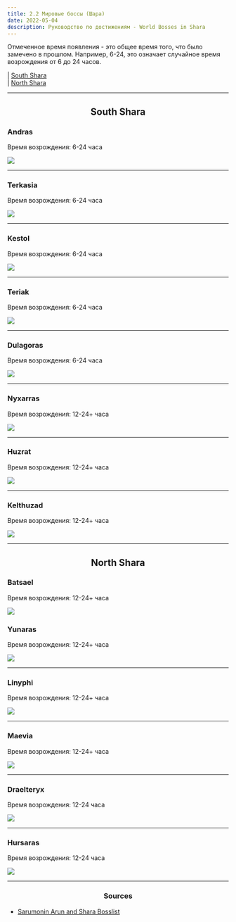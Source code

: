 ```yaml
---
title: 2.2 Мировые боссы (Шара)
date: 2022-05-04         
description: Руководство по достижениям - World Bosses in Shara
---
```


Отмеченное время появления - это общее время того, что было замечено в прошлом. Например, 6-24, это означает случайное время возрождения от 6 до 24 часов.<br>

| [South Shara](#south-shara) <br>
| [North Shara](#north-shara)

<hr/>

<center>

## South Shara

</center>


### Andras
Время возрождения: 6-24 часа

![](https://i.imgur.com/w8MJbRi.png)

<hr/>

### Terkasia
Время возрождения: 6-24 часа

![](https://i.imgur.com/z1lOGgX.png)

<hr/>

### Kestol
Время возрождения: 6-24 часа

![](https://i.imgur.com/t10EWgO.png)

<hr/>

### Teriak
Время возрождения: 6-24 часа

![](https://i.imgur.com/WWvv7VT.png)

<hr/>

### Dulagoras
Время возрождения: 6-24 часа

![](https://i.imgur.com/mEg9TtR.png)

<hr/>

### Nyxarras
Время возрождения: 12-24+ часа

![](https://i.imgur.com/zg7As2J.png)

<hr/>

### Huzrat
Время возрождения: 12-24+ часа

![](https://i.imgur.com/2CzIcDj.png)

<hr/>

### Kelthuzad
Время возрождения: 12-24+ часа

![](https://i.imgur.com/qymChk3.png)

<hr/>

<center>

## North Shara 

</center>

</hr>

### Batsael
Время возрождения: 12-24+ часа

![](https://i.imgur.com/yGab7vL.png)

</hr>

### Yunaras
Время возрождения: 12-24+ часа

![](https://i.imgur.com/2sDdd9p.png)

<hr/>

### Linyphi 
Время возрождения: 12-24+ часа

![](https://i.imgur.com/M9tOoog.png)

<hr/>

### Maevia
Время возрождения: 12-24+ часа

![](https://i.imgur.com/CbdXE3M.png)

<hr/>

### Draelteryx
Время возрождения: 12-24 часа

![](https://i.imgur.com/OVBSmap.png)

<hr/>

### Hursaras
Время возрождения: 12-24 часа

![](https://i.imgur.com/CHeefBY.png)

<hr/>

<center><h3>Sources</h3></center>

* [Sarumonin Arun and Shara Bosslist](https://www.sarumonin.com/guides/tera-shara-and-arun-boss-achievement-guide/)